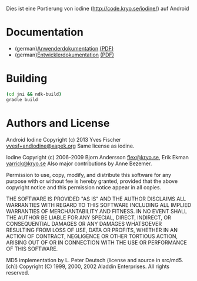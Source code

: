 Dies ist eine Portierung von iodine (http://code.kryo.se/iodine/)
auf Android

# Documentation

  - (german)[Anwenderdokumentation](doc/anwenderdoku.html) [(PDF)](doc/anwenderdoku.pdf)
  - (german)[Entwicklerdokumentation](doc/entwicklerdoku.html) [(PDF)](doc/entwicklerdoku.pdf)

# Building

``` bash
(cd jni && ndk-build)
gradle build
```

# Authors and License
Android Iodine Copyright (c) 2013 Yves Fischer <yvesf+andiodine@xapek.org>
Same license as iodine.

Iodine Copyright (c) 2006-2009 Bjorn Andersson <flex@kryo.se>, Erik Ekman <yarrick@kryo.se>
Also major contributions by Anne Bezemer.

Permission to use, copy, modify, and distribute this software for any purpose
with or without fee is hereby granted, provided that the above copyright notice
and this permission notice appear in all copies.

THE SOFTWARE IS PROVIDED "AS IS" AND THE AUTHOR DISCLAIMS ALL WARRANTIES WITH
REGARD TO THIS SOFTWARE INCLUDING ALL IMPLIED WARRANTIES OF MERCHANTABILITY AND
FITNESS. IN NO EVENT SHALL THE AUTHOR BE LIABLE FOR ANY SPECIAL, DIRECT,
INDIRECT, OR CONSEQUENTIAL DAMAGES OR ANY DAMAGES WHATSOEVER RESULTING FROM
LOSS OF USE, DATA OR PROFITS, WHETHER IN AN ACTION OF CONTRACT, NEGLIGENCE OR
OTHER TORTIOUS ACTION, ARISING OUT OF OR IN CONNECTION WITH THE USE OR
PERFORMANCE OF THIS SOFTWARE.


MD5 implementation by L. Peter Deutsch (license and source in src/md5.[ch])
Copyright (C) 1999, 2000, 2002 Aladdin Enterprises.  All rights reserved.
